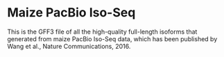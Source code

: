 # Maize PacBio Iso-Seq

This is the GFF3 file of all the high-quality full-length isoforms that generated from maize PacBio Iso-Seq data, which has been
published by Wang et al., Nature Communications, 2016.
